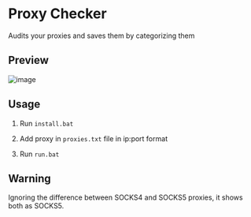 # Proxy Checker
 Audits your proxies and saves them by categorizing them

## Preview
![image](https://i.hizliresim.com/1tkk6dj.png)

## Usage
1. Run `install.bat`

2. Add proxy in `proxies.txt` file in ip:port format

3. Run `run.bat`

## Warning

Ignoring the difference between SOCKS4 and SOCKS5 proxies, it shows both as SOCKS5.
